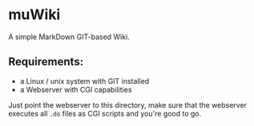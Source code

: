 muWiki
======

A simple MarkDown GIT-based Wiki. 

Requirements:
------------

 * a Linux / unix system with GIT installed
 * a Webserver with CGI capabilities

Just point the webserver to this directory, make sure that the webserver executes all `.do` files as CGI scripts and you're good to go. 
